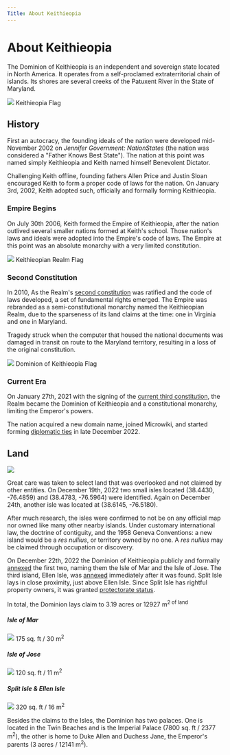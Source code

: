 ```yaml
---
Title: About Keithieopia
---
```


# About Keithieopia
The Dominion of Keithieopia is an independent and sovereign state located in North America. It operates from a 
self-proclamed extraterritorial chain of islands. Its shores are several creeks of the Patuxent River in the 
State of Maryland.

<div class="col-md-2 text-center float-end m-2">
  <img class="img-thumbnail" src="/assets/flags/keithieopia.png">
  <span class="text-muted">Keithieopia Flag</span>
</div> 

## History
First an autocracy, the founding ideals of the nation were developed mid-November 2002 on *Jennifer Government: 
NationStates* (the nation was considered a "Father Knows Best State"). The nation at this point was named simply
Keithieopia and Keith named himself Benevolent Dictator.

Challenging Keith offline, founding fathers Allen Price and Justin Sloan encouraged Keith to form a proper code of 
laws for the nation. On January 3rd, 2002, Keith adopted such, officially and formally forming Keithieopia.

### Empire Begins
On July 30th 2006, Keith formed the Empire of Keithieopia, after the nation outlived several smaller nations formed 
at Keith's school. Those nation's laws and ideals were adopted into the Empire's code of laws. The Empire at this 
point was an absolute monarchy with a very limited constitution.

<div class="col-md-2 text-center float-end m-2">
  <img class="img-thumbnail" src="/assets/flags/realm.png">
  <span class="text-muted">Keithieopian Realm Flag</span>
</div> 

### Second Constitution

In 2010, As the Realm's [second constitution](//wiki.keithieopia.org/doku.php?id=second_constitution_of_the_keithieopian_realm) 
was ratified and the code of laws developed, a set of fundamental rights emerged. The Empire was rebranded as a 
semi-constitutional monarchy named the Keithieopian Realm, due to the sparseness of its land claims at the time: 
one in Virginia and one in Maryland.

Tragedy struck when the computer that housed the national documents was damaged in transit on route to the Maryland 
territory, resulting in a loss of the original constitution.

<div class="col-md-2 text-center float-end m-2">
  <img class="img-thumbnail" src="/assets/flags/dominion.png">
  <span class="text-muted">Dominion of Keithieopia Flag</span>
</div>

### Current Era

On January 27th, 2021 with the signing of the [current third constitution](/?constitution), the Realm became the Dominion of Keithieopia 
and a constitutional monarchy, limiting the Emperor's powers.

The nation acquired a new domain name, joined Microwiki, and started forming [diplomatic ties](/?foreign_relations) in late December 2022.


## Land

<img class="col-md-3 float-end" src="/assets/territory/map.png">

Great care was taken to select land that was overlooked and not claimed by other entities. On December 19th, 2022 
two small isles located (38.4430, -76.4859) and (38.4783, -76.5964) were identified. Again on December 24th, another 
isle was located at (38.6145, -76.5180). 

After much research, the isles were confirmed to not be on any official map nor owned like many other nearby islands. 
Under customary international law, the doctrine of contiguity, and the 1958 Geneva Conventions: a new island would be a 
*res nullius*, or territory owned by no one. A *res nullius* may be claimed through occupation or discovery. 

On December 22th, 2022 the Dominion of Keithieopia publicly and formally [annexed](/?territory#mar-jose-isles) the 
first two, naming them the Isle of Mar and the Isle of Jose. The third island, Ellen Isle, was [annexed](/?territory#isle-of-ellen) 
immediately after it was found. Split Isle lays in close proximity, just above Ellen Isle. Since Split Isle has rightful property owners, it was 
granted [protectorate status](/?territory#split-isle).

In total, the Dominion lays claim to 3.19 acres or 12927 m<sup>2 of land</sup>

<div class="row mb-4">
  <div class="offset-md-1 col-md-3 text-center">
    <h5>Isle of Mar</h5>
    <img class="img-fluid img-thumbnail" src="/assets/territory/isle-of-mar.png">
    175 sq. ft / 30 m<sup>2</sup>
  </div>
  <div class="col-md-3 text-center">
    <h5>Isle of Jose</h5>
    <img class="img-fluid img-thumbnail" src="/assets/territory/isle-of-jose.png">
    120 sq. ft / 11 m<sup>2</sup>
  </div>
  <div class="col-md-3 text-center">
    <h5>Split Isle &amp; Ellen Isle </h5>
    <img class="img-fluid img-thumbnail" src="/assets/territory/ellen-isle.png">
    320 sq. ft / 16 m<sup>2</sup>
  </div>
</div>

Besides the claims to the Isles, the Dominion has two palaces. One is located in the Twin Beaches and is the Imperial
Palace (7800 sq. ft / 2377 m<sup>2</sup>), the other is home to Duke Allen and Duchess Jane, the Emperor's parents (3 acres / 12141 m<sup>2</sup>).
